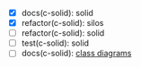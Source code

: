 - [x] docs(c-solid): solid
- [x] refactor(c-solid): silos
- [ ] refactor(c-solid): solid
- [ ] test(c-solid): solid
- [ ] docs(c-solid): [class diagrams](https://yuml.me/academiabinaria/c-solid.jpg)
